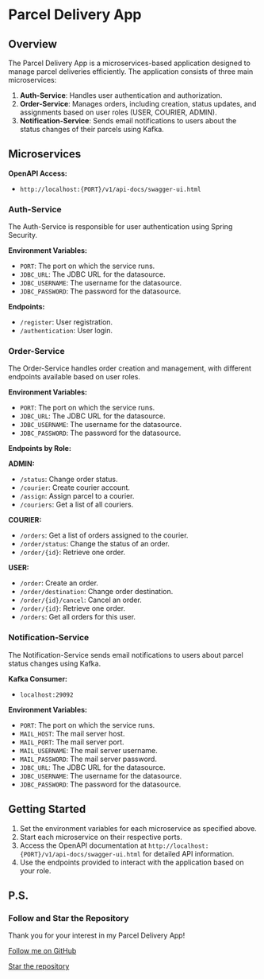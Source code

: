 # Parcel Delivery App

## Overview

The Parcel Delivery App is a microservices-based application designed to manage parcel deliveries efficiently. The application consists of three main microservices:

1. **Auth-Service**: Handles user authentication and authorization.
2. **Order-Service**: Manages orders, including creation, status updates, and assignments based on user roles (USER, COURIER, ADMIN).
3. **Notification-Service**: Sends email notifications to users about the status changes of their parcels using Kafka.

## Microservices

**OpenAPI Access:**
- `http://localhost:{PORT}/v1/api-docs/swagger-ui.html`

### Auth-Service

The Auth-Service is responsible for user authentication using Spring Security.

**Environment Variables:**
- `PORT`: The port on which the service runs.
- `JDBC_URL`: The JDBC URL for the datasource.
- `JDBC_USERNAME`: The username for the datasource.
- `JDBC_PASSWORD`: The password for the datasource.

**Endpoints:**
- `/register`: User registration.
- `/authentication`: User login.



### Order-Service

The Order-Service handles order creation and management, with different endpoints available based on user roles.

**Environment Variables:**
- `PORT`: The port on which the service runs.
- `JDBC_URL`: The JDBC URL for the datasource.
- `JDBC_USERNAME`: The username for the datasource.
- `JDBC_PASSWORD`: The password for the datasource.

**Endpoints by Role:**

**ADMIN:**
- `/status`: Change order status.
- `/courier`: Create courier account.
- `/assign`: Assign parcel to a courier.
- `/couriers`: Get a list of all couriers.

**COURIER:**
- `/orders`: Get a list of orders assigned to the courier.
- `/order/status`: Change the status of an order.
- `/order/{id}`: Retrieve one order.

**USER:**
- `/order`: Create an order.
- `/order/destination`: Change order destination.
- `/order/{id}/cancel`: Cancel an order.
- `/order/{id}`: Retrieve one order.
- `/orders`: Get all orders for this user.

### Notification-Service

The Notification-Service sends email notifications to users about parcel status changes using Kafka.

**Kafka Consumer:**
- `localhost:29092`

**Environment Variables:**
- `PORT`: The port on which the service runs.
- `MAIL_HOST`: The mail server host.
- `MAIL_PORT`: The mail server port.
- `MAIL_USERNAME`: The mail server username.
- `MAIL_PASSWORD`: The mail server password.
- `JDBC_URL`: The JDBC URL for the datasource.
- `JDBC_USERNAME`: The username for the datasource.
- `JDBC_PASSWORD`: The password for the datasource.

## Getting Started

1. Set the environment variables for each microservice as specified above.
2. Start each microservice on their respective ports.
3. Access the OpenAPI documentation at `http://localhost:{PORT}/v1/api-docs/swagger-ui.html` for detailed API information.
4. Use the endpoints provided to interact with the application based on your role.

## P.S.

### Follow and Star the Repository

Thank you for your interest in my Parcel Delivery App!

[Follow me on GitHub](https://github.com/iturkan6)

[Star the repository](https://github.com/iturkan6/parcel-delivery-app)

